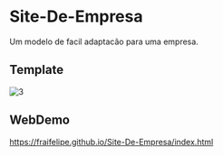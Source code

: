 # Site-De-Empresa

Um modelo de facil adaptacão para uma empresa.

## Template
![3](https://user-images.githubusercontent.com/25258368/43688360-97d5dfcc-98bd-11e8-9457-b68fc7801a19.PNG)

## WebDemo
https://fraifelipe.github.io/Site-De-Empresa/index.html
